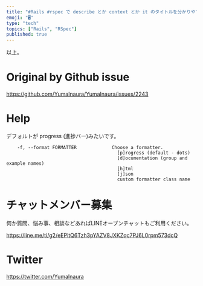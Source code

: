 ```yaml
---
title: "#Rails #rspec で describe とか context とか it のタイトルを分かりやすく表示してくれるオプションは -f"
emoji: "🖥"
type: "tech"
topics: ["Rails", "RSpec"]
published: true
---
```


以上。


# Original by Github issue

https://github.com/YumaInaura/YumaInaura/issues/2243


# Help

デフォルトが progress (進捗バー)みたいです。

```
    -f, --format FORMATTER             Choose a formatter.
                                         [p]rogress (default - dots)
                                         [d]ocumentation (group and example names)
                                         [h]tml
                                         [j]son
                                         custom formatter class name
```








<!-- Update From Qiita API -->

# チャットメンバー募集


何か質問、悩み事、相談などあればLINEオープンチャットもご利用ください。

https://line.me/ti/g2/eEPltQ6Tzh3pYAZV8JXKZqc7PJ6L0rpm573dcQ





# Twitter


https://twitter.com/YumaInaura


<!-- Update From Qiita API -->


